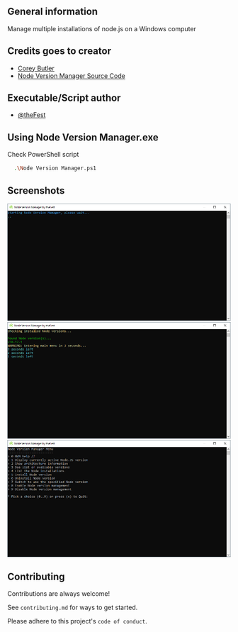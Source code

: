 
## General information

Manage multiple installations of node.js on a Windows computer

## Credits goes to creator

 - [Corey Butler](https://github.com/coreybutler)
 - [Node Version Manager Source Code](https://github.com/coreybutler/nvm-windows)

## Executable/Script author

- [@theFest](https://github.com/theFest)


## Using Node Version Manager.exe

Check PowerShell script

```bash
  .\Node Version Manager.ps1
```

## Screenshots

![NVM loading](https://github.com/theFest/Tools/blob/main/Node%20Version%20Manager/Data/NVM1.png?raw=true)
![NVM checking](https://github.com/theFest/Tools/blob/main/Node%20Version%20Manager/Data/NVM2.png?raw=true)
![App main menu](https://github.com/theFest/Tools/blob/main/Node%20Version%20Manager/Data/NVM3.png?raw=true)


## Contributing

Contributions are always welcome!

See `contributing.md` for ways to get started.

Please adhere to this project's `code of conduct`.


